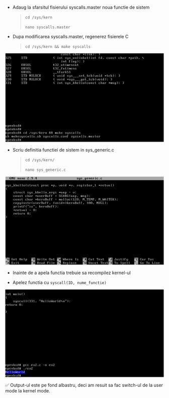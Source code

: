 * Adaug la sfarsitul fisierului syscalls.master noua functie de sistem
    >  `cd /sys/kern`
    > 
    > `nano syscalls.master`
* Dupa modificarea syscalls.master, regenerez fisierele C 
    > `cd /sys/kern && make syscalls`

![syscalls.master file](syscalls.master.png)

* Scriu definitia functiei de sistem in sys_generic.c
    > `cd /sys/kern/` 
    > 
    > `nano sys_generic.c` 

![sys_generic.c file](sys.generic.c.png)

* Inainte de a apela functia trebuie sa recompilez kernel-ul

* Apelez functia cu `syscall(ID, nume_functie)`

![syscall](rulare.png)

✅ Output-ul este pe fond albastru, deci am resuit sa fac switch-ul de la user mode la kernel mode.

